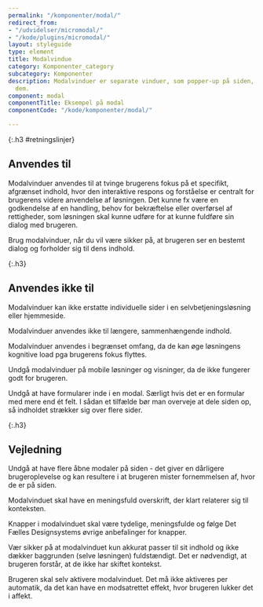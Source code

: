 ```yaml
---
permalink: "/komponenter/modal/"
redirect_from:
- "/udvidelser/micromodal/"
- "/kode/plugins/micromodal/"
layout: styleguide
type: element
title: Modalvindue
category: Komponenter_category
subcategory: Komponenter
description: Modalvinduer er separate vinduer, som popper-up på siden, når du aktiverer
  dem.
component: modal
componentTitle: Eksempel på modal
componentCode: "/kode/komponenter/modal/"

---
```

{:.h3 #retningslinjer}
## Anvendes til

Modalvinduer anvendes til at tvinge brugerens fokus på et specifikt, afgrænset indhold, hvor den interaktive respons og forståelse er centralt for brugerens videre anvendelse af løsningen. Det kunne fx være en godkendelse af en handling, behov for bekræftelse eller overførsel af rettigheder, som løsningen skal kunne udføre for at kunne fuldføre sin dialog med brugeren.

Brug modalvinduer, når du vil være sikker på, at brugeren ser en bestemt dialog og forholder sig til dens indhold.

{:.h3}
## Anvendes ikke til

Modalvinduer kan ikke erstatte individuelle sider i en selvbetjeningsløsning eller hjemmeside.

Modalvinduer anvendes ikke til længere, sammenhængende indhold.

Modalvinduer anvendes i begrænset omfang, da de kan øge løsningens kognitive load pga brugerens fokus flyttes.

Undgå modalvinduer på mobile løsninger og visninger, da de ikke fungerer godt for brugeren.

Undgå at have formularer inde i en modal. Særligt hvis det er en formular med mere end ét felt. I sådan et tilfælde bør man overveje at dele siden op, så indholdet strækker sig over flere sider.

{:.h3}
## Vejledning

Undgå at have flere åbne modaler på siden - det giver en dårligere brugeroplevelse og kan resultere i at brugeren mister fornemmelsen af, hvor de er på siden.

Modalvinduet skal have en meningsfuld overskrift, der klart relaterer sig til konteksten.

Knapper i modalvinduet skal være tydelige, meningsfulde og følge Det Fælles Designsystems øvrige anbefalinger for knapper.

Vær sikker på at modalvinduet kun akkurat passer til sit indhold og ikke dækker baggrunden (selve løsningen) fuldstændigt. Det er nødvendigt, at brugeren forstår, at de ikke har skiftet kontekst.

Brugeren skal selv aktivere modalvinduet. Det må ikke aktiveres per automatik, da det kan have en modsatrettet effekt, hvor brugeren lukker det i affekt.
